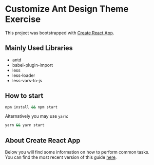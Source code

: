 # Customize Ant Design Theme Exercise

This project was bootstrapped with [Create React App](https://github.com/facebookincubator/create-react-app).

## Mainly Used Libraries

- antd
- babel-plugin-import
- less
- less-loader
- less-vars-to-js

## How to start

```sh
npm install && npm start
```

Alternatively you may use `yarn`:

```sh
yarn && yarn start
```

## About Create React App

Below you will find some information on how to perform common tasks.<br>
You can find the most recent version of this guide [here](https://github.com/facebookincubator/create-react-app/blob/master/packages/react-scripts/template/README.md).
